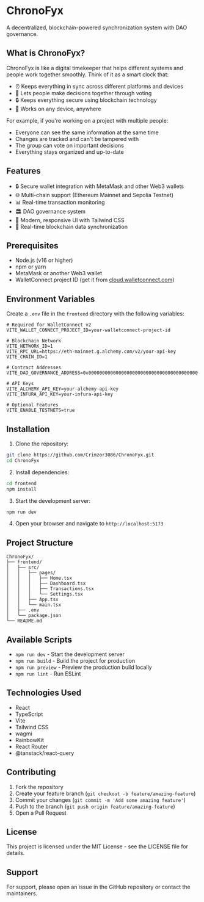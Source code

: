 # ChronoFyx

A decentralized, blockchain-powered synchronization system with DAO governance.

## What is ChronoFyx?

ChronoFyx is like a digital timekeeper that helps different systems and people work together smoothly. Think of it as a smart clock that:

- ⏰ Keeps everything in sync across different platforms and devices
- 🤝 Lets people make decisions together through voting
- 🔒 Keeps everything secure using blockchain technology
- 📱 Works on any device, anywhere

For example, if you're working on a project with multiple people:
- Everyone can see the same information at the same time
- Changes are tracked and can't be tampered with
- The group can vote on important decisions
- Everything stays organized and up-to-date

## Features

- 🔒 Secure wallet integration with MetaMask and other Web3 wallets
- 🌐 Multi-chain support (Ethereum Mainnet and Sepolia Testnet)
- 📊 Real-time transaction monitoring
- 🏛️ DAO governance system
- 📱 Modern, responsive UI with Tailwind CSS
- 🔄 Real-time blockchain data synchronization

## Prerequisites

- Node.js (v16 or higher)
- npm or yarn
- MetaMask or another Web3 wallet
- WalletConnect project ID (get it from [cloud.walletconnect.com](https://cloud.walletconnect.com/))

## Environment Variables

Create a `.env` file in the `frontend` directory with the following variables:

```env
# Required for WalletConnect v2
VITE_WALLET_CONNECT_PROJECT_ID=your-walletconnect-project-id

# Blockchain Network
VITE_NETWORK_ID=1
VITE_RPC_URL=https://eth-mainnet.g.alchemy.com/v2/your-api-key
VITE_CHAIN_ID=1

# Contract Addresses
VITE_DAO_GOVERNANCE_ADDRESS=0x0000000000000000000000000000000000000000

# API Keys
VITE_ALCHEMY_API_KEY=your-alchemy-api-key
VITE_INFURA_API_KEY=your-infura-api-key

# Optional Features
VITE_ENABLE_TESTNETS=true
```

## Installation

1. Clone the repository:
```bash
git clone https://github.com/Crimzor3086/ChronoFyx.git
cd ChronoFyx
```

2. Install dependencies:
```bash
cd frontend
npm install
```

3. Start the development server:
```bash
npm run dev
```

4. Open your browser and navigate to `http://localhost:5173`

## Project Structure

```
ChronoFyx/
├── frontend/
│   ├── src/
│   │   ├── pages/
│   │   │   ├── Home.tsx
│   │   │   ├── Dashboard.tsx
│   │   │   ├── Transactions.tsx
│   │   │   └── Settings.tsx
│   │   ├── App.tsx
│   │   └── main.tsx
│   ├── .env
│   └── package.json
└── README.md
```

## Available Scripts

- `npm run dev` - Start the development server
- `npm run build` - Build the project for production
- `npm run preview` - Preview the production build locally
- `npm run lint` - Run ESLint

## Technologies Used

- React
- TypeScript
- Vite
- Tailwind CSS
- wagmi
- RainbowKit
- React Router
- @tanstack/react-query

## Contributing

1. Fork the repository
2. Create your feature branch (`git checkout -b feature/amazing-feature`)
3. Commit your changes (`git commit -m 'Add some amazing feature'`)
4. Push to the branch (`git push origin feature/amazing-feature`)
5. Open a Pull Request

## License

This project is licensed under the MIT License - see the LICENSE file for details.

## Support

For support, please open an issue in the GitHub repository or contact the maintainers. 

